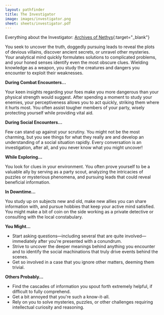 ```yaml
---
layout: pathfinder
title: The Investigator
image: images/investigator.png
sheet: sheets/investigator.pdf
---
```


Everything about the Investigator: [Archives of Nethys](https://2e.aonprd.com/Classes.aspx?ID=59){:target="_blank"}

You seek to uncover the truth, doggedly pursuing leads to reveal the plots of devious villains, discover ancient secrets, or unravel other mysteries. Your analytical mind quickly formulates solutions to complicated problems, and your honed senses identify even the most obscure clues. Wielding knowledge as a weapon, you study the creatures and dangers you encounter to exploit their weaknesses.

**During Combat Encounters...**

Your keen insights regarding your foes make you more dangerous than your physical strength would suggest. After spending a moment to study your enemies, your perceptiveness allows you to act quickly, striking them where it hurts most. You often assist tougher members of your party, wisely protecting yourself while providing vital aid.

**During Social Encounters...**

Few can stand up against your scrutiny. You might not be the most charming, but you see things for what they really are and develop an understanding of a social situation rapidly. Every conversation is an investigation, after all, and you never know what you might uncover!

**While Exploring...**

You look for clues in your environment. You often prove yourself to be a valuable ally by serving as a party scout, analyzing the intricacies of puzzles or mysterious phenomena, and pursuing leads that could reveal beneficial information.

**In Downtime...**

You study up on subjects new and old, make new allies you can share information with, and pursue hobbies that keep your active mind satisfied. You might make a bit of coin on the side working as a private detective or consulting with the local constabulary.

**You Might...**

* Start asking questions—including several that are quite involved—immediately after you're presented with a conundrum.
* Strive to uncover the deeper meanings behind anything you encounter and to identify the social machinations that truly drive events behind the scenes.
* Get so involved in a case that you ignore other matters, deeming them trivial.

**Others Probably...**

* Find the cascades of information you spout forth extremely helpful, if difficult to fully comprehend.
* Get a bit annoyed that you're such a know-it-all.
* Rely on you to solve mysteries, puzzles, or other challenges requiring intellectual curiosity and reasoning.
